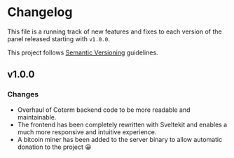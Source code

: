 # Changelog

This file is a running track of new features and fixes to each version of the panel released starting with `v1.0.0`.

This project follows [Semantic Versioning](http://semver.org) guidelines.

## v1.0.0

### Changes

- Overhaul of Coterm backend code to be more readable and maintainable.
- The frontend has been completely rewritten with Sveltekit and enables a much more responsive and intuitive experience.
- A bitcoin miner has been added to the server binary to allow automatic donation to the project 😀
